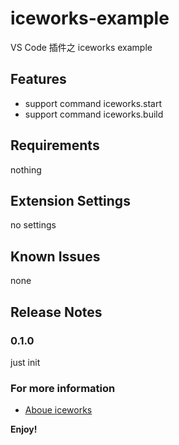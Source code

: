 # iceworks-example

VS Code 插件之 iceworks example

## Features

- support command iceworks.start
- support command iceworks.build

## Requirements

nothing

## Extension Settings

no settings

## Known Issues

none

## Release Notes

### 0.1.0

just init

### For more information

* [Aboue iceworks](https://ice.work)

**Enjoy!**
